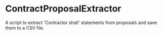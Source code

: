 # ContractProposalExtractor
A script to extract 'Contractor shall' statements from proposals and save them to a CSV file.
